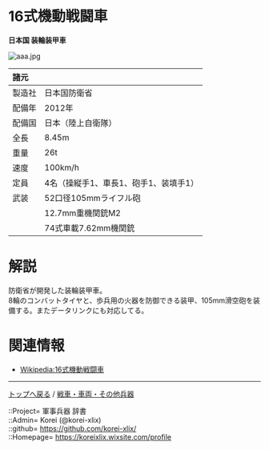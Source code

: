 # 16式機動戦闘車
**日本国 装輪装甲車**

![aaa.jpg](https://bn02pap001files.storage.live.com/y4m8BjhP1Q9EXvSvP6J7N7iYO_y-Rkii-xdAEH8b6mAEyUC88ml41iMLbOszOaelhK6OKKcW0b5I5wiQeztV7UgvBJTmAOqXh8g6tW7cUtmxwCXHbscDeobyWkqqrnOOAklhE-VYRPaHvUYIUO0JZIACEHK6pibYhME-cPnhNnf69rhasI3rbevIYB4Mwoj8mQl?width=640&height=415&cropmode=none)  
  


|諸元  |  |
|:--|:--|
|製造社  |日本国防衛省  |
|配備年  |2012年  |
|配備国  |日本（陸上自衛隊）  |
|全長    |8.45m  |
|重量    |26t  |
|速度    |100km/h  |
|定員    |4名（操縦手1、車長1、砲手1、装填手1）  |
|武装    |52口径105mmライフル砲  |
|        |12.7mm重機関銃M2  |
|        |74式車載7.62mm機関銃  |


# 解説
防衛省が開発した装輪装甲車。  
8輪のコンバットタイヤと、歩兵用の火器を防御できる装甲、105mm滑空砲を装備する。またデータリンクにも対応してる。  


# 関連情報
* [Wikipedia:16式機動戦闘車](https://ja.wikipedia.org/wiki/16%E5%BC%8F%E6%A9%9F%E5%8B%95%E6%88%A6%E9%97%98%E8%BB%8A)


***
[トップへ戻る](/readme.md) / [戦車・車両・その他兵器](/ground/readme.md)  
  
::Project= 軍事兵器 辞書  
::Admin= Korei (@korei-xlix)  
::github= https://github.com/korei-xlix/  
::Homepage= https://koreixlix.wixsite.com/profile  
